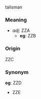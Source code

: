 talisman
### Meaning
+ _adj_: ZZA
    + __eg__: ZZB

### Origin

ZZC

### Synonym

__eg__: ZZD

+ ZZE


